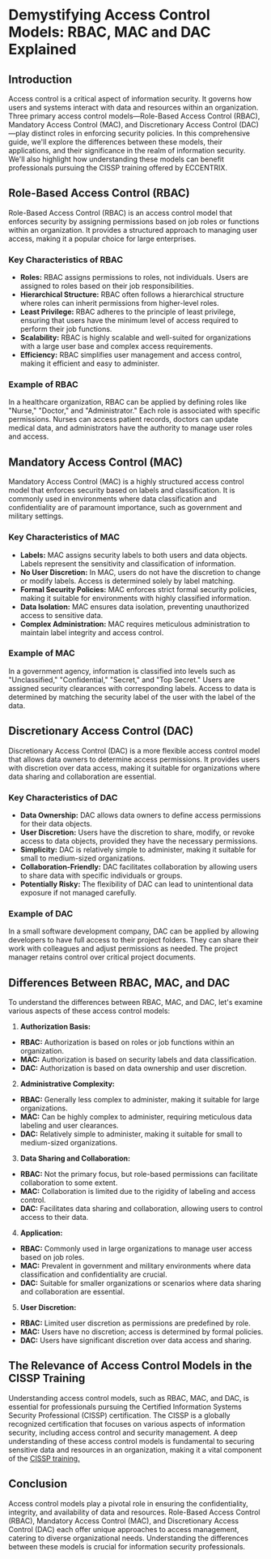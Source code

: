 # Demystifying Access Control Models: RBAC, MAC and DAC Explained

## Introduction 
Access control is a critical aspect of information security. It governs how users and systems interact with data and resources within an organization. Three primary access control models—Role-Based Access Control (RBAC), Mandatory Access Control (MAC), and Discretionary Access Control (DAC)—play distinct roles in enforcing security policies. In this comprehensive guide, we'll explore the differences between these models, their applications, and their significance in the realm of information security. We'll also highlight how understanding these models can benefit professionals pursuing the CISSP training offered by ECCENTRIX. 

## Role-Based Access Control (RBAC) 
Role-Based Access Control (RBAC) is an access control model that enforces security by assigning permissions based on job roles or functions within an organization. It provides a structured approach to managing user access, making it a popular choice for large enterprises. 

### Key Characteristics of RBAC
- **Roles:** RBAC assigns permissions to roles, not individuals. Users are assigned to roles based on their job responsibilities. 
- **Hierarchical Structure:** RBAC often follows a hierarchical structure where roles can inherit permissions from higher-level roles. 
- **Least Privilege:** RBAC adheres to the principle of least privilege, ensuring that users have the minimum level of access required to perform their job functions. 
- **Scalability:** RBAC is highly scalable and well-suited for organizations with a large user base and complex access requirements. 
- **Efficiency:** RBAC simplifies user management and access control, making it efficient and easy to administer. 

### Example of RBAC
In a healthcare organization, RBAC can be applied by defining roles like "Nurse," "Doctor," and "Administrator." Each role is associated with specific permissions. Nurses can access patient records, doctors can update medical data, and administrators have the authority to manage user roles and access. 

## Mandatory Access Control (MAC) 
Mandatory Access Control (MAC) is a highly structured access control model that enforces security based on labels and classification. It is commonly used in environments where data classification and confidentiality are of paramount importance, such as government and military settings. 

### Key Characteristics of MAC
- **Labels:** MAC assigns security labels to both users and data objects. Labels represent the sensitivity and classification of information. 
- **No User Discretion:** In MAC, users do not have the discretion to change or modify labels. Access is determined solely by label matching. 
- **Formal Security Policies:** MAC enforces strict formal security policies, making it suitable for environments with highly classified information. 
- **Data Isolation:** MAC ensures data isolation, preventing unauthorized access to sensitive data. 
- **Complex Administration:** MAC requires meticulous administration to maintain label integrity and access control. 

### Example of MAC
In a government agency, information is classified into levels such as "Unclassified," "Confidential," "Secret," and "Top Secret." Users are assigned security clearances with corresponding labels. Access to data is determined by matching the security label of the user with the label of the data. 

## Discretionary Access Control (DAC) 
Discretionary Access Control (DAC) is a more flexible access control model that allows data owners to determine access permissions. It provides users with discretion over data access, making it suitable for organizations where data sharing and collaboration are essential. 

### Key Characteristics of DAC
- **Data Ownership:** DAC allows data owners to define access permissions for their data objects. 
- **User Discretion:** Users have the discretion to share, modify, or revoke access to data objects, provided they have the necessary permissions. 
- **Simplicity:** DAC is relatively simple to administer, making it suitable for small to medium-sized organizations. 
- **Collaboration-Friendly:** DAC facilitates collaboration by allowing users to share data with specific individuals or groups. 
- **Potentially Risky:** The flexibility of DAC can lead to unintentional data exposure if not managed carefully. 

### Example of DAC
In a small software development company, DAC can be applied by allowing developers to have full access to their project folders. They can share their work with colleagues and adjust permissions as needed. The project manager retains control over critical project documents. 

## Differences Between RBAC, MAC, and DAC 
To understand the differences between RBAC, MAC, and DAC, let's examine various aspects of these access control models: 
1. **Authorization Basis:** 
- **RBAC:** Authorization is based on roles or job functions within an organization. 
- **MAC:** Authorization is based on security labels and data classification. 
- **DAC:** Authorization is based on data ownership and user discretion. 

2. **Administrative Complexity:** 
- **RBAC:** Generally less complex to administer, making it suitable for large organizations. 
- **MAC:** Can be highly complex to administer, requiring meticulous data labeling and user clearances. 
- **DAC:** Relatively simple to administer, making it suitable for small to medium-sized organizations. 

3. **Data Sharing and Collaboration:** 
- **RBAC:** Not the primary focus, but role-based permissions can facilitate collaboration to some extent. 
- **MAC:** Collaboration is limited due to the rigidity of labeling and access control. 
- **DAC:** Facilitates data sharing and collaboration, allowing users to control access to their data. 

4. **Application:** 
- **RBAC:** Commonly used in large organizations to manage user access based on job roles. 
- **MAC:** Prevalent in government and military environments where data classification and confidentiality are crucial. 
- **DAC:** Suitable for smaller organizations or scenarios where data sharing and collaboration are essential. 

5. **User Discretion:** 
- **RBAC:** Limited user discretion as permissions are predefined by role. 
- **MAC:** Users have no discretion; access is determined by formal policies. 
- **DAC:** Users have significant discretion over data access and sharing. 

## The Relevance of Access Control Models in the CISSP Training 
Understanding access control models, such as RBAC, MAC, and DAC, is essential for professionals pursuing the Certified Information Systems Security Professional (CISSP) certification. The CISSP is a globally recognized certification that focuses on various aspects of information security, including access control and security management. A deep understanding of these access control models is fundamental to securing sensitive data and resources in an organization, making it a vital component of the [CISSP training.](https://www.eccentrix.ca/en/courses/information-security/certified-information-systems-security-professional-cissp-cs8502)

## Conclusion 
Access control models play a pivotal role in ensuring the confidentiality, integrity, and availability of data and resources. Role-Based Access Control (RBAC), Mandatory Access Control (MAC), and Discretionary Access Control (DAC) each offer unique approaches to access management, catering to diverse organizational needs. Understanding the differences between these models is crucial for information security professionals.  
